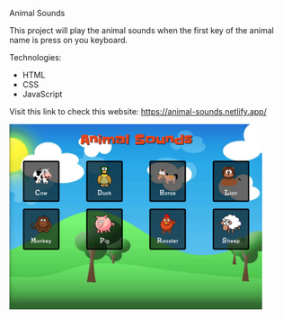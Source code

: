 Animal Sounds

This project will play the animal sounds when the first key of the animal name is press on you keyboard.

Technologies:
  - HTML
  - CSS
  - JavaScript
  
  Visit this link to check this website: https://animal-sounds.netlify.app/
  
  
  <img src="img/website-cover.png" width= "450">
  
  
